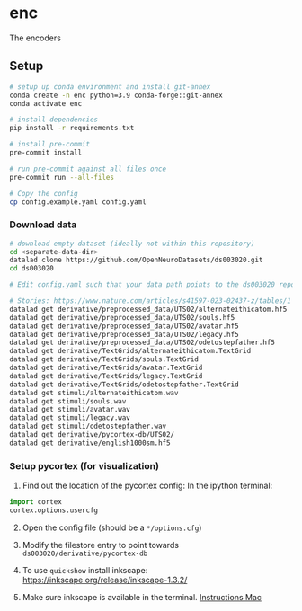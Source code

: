 # enc

The encoders

## Setup

```sh
# setup up conda environment and install git-annex
conda create -n enc python=3.9 conda-forge::git-annex
conda activate enc

# install dependencies
pip install -r requirements.txt

# install pre-commit
pre-commit install

# run pre-commit against all files once
pre-commit run --all-files

# Copy the config
cp config.example.yaml config.yaml
```

### Download data

```sh
# download empty dataset (ideally not within this repository)
cd <separate-data-dir>
datalad clone https://github.com/OpenNeuroDatasets/ds003020.git
cd ds003020

# Edit config.yaml such that your data path points to the ds003020 repository

# Stories: https://www.nature.com/articles/s41597-023-02437-z/tables/1
datalad get derivative/preprocessed_data/UTS02/alternateithicatom.hf5
datalad get derivative/preprocessed_data/UTS02/souls.hf5
datalad get derivative/preprocessed_data/UTS02/avatar.hf5
datalad get derivative/preprocessed_data/UTS02/legacy.hf5
datalad get derivative/preprocessed_data/UTS02/odetostepfather.hf5
datalad get derivative/TextGrids/alternateithicatom.TextGrid
datalad get derivative/TextGrids/souls.TextGrid
datalad get derivative/TextGrids/avatar.TextGrid
datalad get derivative/TextGrids/legacy.TextGrid
datalad get derivative/TextGrids/odetostepfather.TextGrid
datalad get stimuli/alternateithicatom.wav
datalad get stimuli/souls.wav
datalad get stimuli/avatar.wav
datalad get stimuli/legacy.wav
datalad get stimuli/odetostepfather.wav
datalad get derivative/pycortex-db/UTS02/
datalad get derivative/english1000sm.hf5
```

### Setup pycortex (for visualization)

1. Find out the location of the pycortex config:
   In the ipython terminal:

```py
import cortex
cortex.options.usercfg
```

2. Open the config file (should be a `*/options.cfg`)

3. Modify the filestore entry to point towards `ds003020/derivative/pycortex-db`

4. To use `quickshow` install inkscape: https://inkscape.org/release/inkscape-1.3.2/

5. Make sure inkscape is available in the terminal. [Instructions Mac](https://stackoverflow.com/a/22085247)
